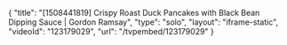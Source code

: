 {
    "title": "[1508441819] Crispy Roast Duck Pancakes with Black Bean Dipping Sauce | Gordon Ramsay",
    "type": "solo",
    "layout": "iframe-static",
    "videoId": "123179029",
    "url": "\/tvpembed\/123179029"
}